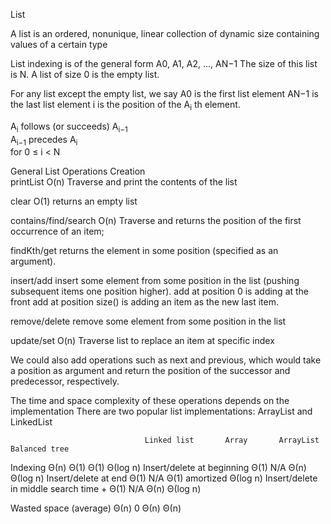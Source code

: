 List

A list is an ordered, nonunique, linear collection of dynamic size containing values of a certain type

List indexing is of the general form A0, A1, A2, ..., AN−1
The size of this list is N.
A list of size 0 is the empty list.

For any list except the empty list, we say
A0 is the first list element
AN−1 is the last list element
i is the position of the A<sub>i</sub> th element.

A<sub>i</sub> follows (or succeeds) A<sub>i−1</sub>     
A<sub>i−1</sub> precedes A<sub>i</sub>        
for 0 ≤ i < N




General List Operations
Creation        
printList            O(n)    Traverse and print the contents of the list

clear               O(1)    returns an empty list

contains/find/search    O(n)    Traverse and returns the position of the first occurrence of an item;

findKth/get           returns the element in some position (specified as an argument).

insert/add            insert some element from some position in the list
(pushing subsequent items one position higher).
        add at position 0 is adding at the front
add at position size() is adding an item as the new last item.

remove/delete        remove some element from some position in the list

update/set            O(n)    Traverse list to replace an item at specific index

We could also add operations such as next and previous, which would take a position as argument and return the position of the successor and predecessor, respectively.

The time and space complexity of these operations depends on the implementation
There are two popular list implementations: ArrayList and LinkedList

                                  Linked list       Array       ArrayList    Balanced tree

Indexing                              Θ(n)        Θ(1)       Θ(1)        Θ(log n)
Insert/delete at beginning        Θ(1)        N/A    Θ(n)        Θ(log n)
Insert/delete at end              Θ(1)        N/A        Θ(1) amortized    Θ(log n)
Insert/delete in middle         search time
                                    + Θ(1)        N/A    Θ(n)             Θ(log n)

Wasted space (average)            Θ(n)        0         Θ(n)        Θ(n)
